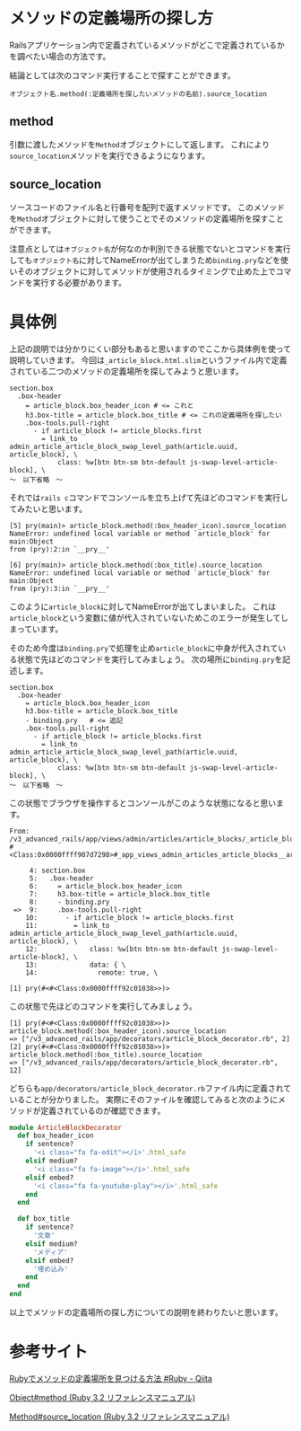 # メソッドの定義場所の探し方

Railsアプリケーション内で定義されているメソッドがどこで定義されているかを調べたい場合の方法です。

結論としては次のコマンド実行することで探すことができます。

```
オブジェクト名.method(:定義場所を探したいメソッドの名前).source_location
```

## method

引数に渡したメソッドを`Method`オブジェクトにして返します。
これにより`source_location`メソッドを実行できるようになります。

## source_location

ソースコードのファイル名と行番号を配列で返すメソッドです。
このメソッドを`Method`オブジェクトに対して使うことでそのメソッドの定義場所を探すことができます。


注意点としては`オブジェクト名`が何なのか判別できる状態でないとコマンドを実行しても`オブジェクト名`に対してNameErrorが出てしまうため`binding.pry`などを使いそのオブジェクトに対してメソッドが使用されるタイミングで止めた上でコマンドを実行する必要があります。


# 具体例

上記の説明では分かりにくい部分もあると思いますのでここから具体例を使って説明していきます。
今回は`_article_block.html.slim`というファイル内で定義されている二つのメソッドの定義場所を探してみようと思います。

```slim
section.box
  .box-header
    = article_block.box_header_icon # <= これと
    h3.box-title = article_block.box_title # <= これの定義場所を探したい
    .box-tools.pull-right
      - if article_block != article_blocks.first
        = link_to admin_article_article_block_swap_level_path(article.uuid, article_block), \
            class: %w[btn btn-sm btn-default js-swap-level-article-block], \
〜　以下省略　〜
```

それでは`rails c`コマンドでコンソールを立ち上げて先ほどのコマンドを実行してみたいと思います。

```
[5] pry(main)> article_block.method(:box_header_icon).source_location
NameError: undefined local variable or method `article_block' for main:Object
from (pry):2:in `__pry__'

[6] pry(main)> article_block.method(:box_title).source_location
NameError: undefined local variable or method `article_block' for main:Object
from (pry):3:in `__pry__'
```

このように`article_block`に対してNameErrorが出てしまいました。
これは`article_block`という変数に値が代入されていないためこのエラーが発生してしまっています。

そのため今度は`binding.pry`で処理を止め`article_block`に中身が代入されている状態で先ほどのコマンドを実行してみましょう。
次の場所に`binding.pry`を記述します。

```slim
section.box
  .box-header
    = article_block.box_header_icon
    h3.box-title = article_block.box_title
    - binding.pry   # <= 追記
    .box-tools.pull-right
      - if article_block != article_blocks.first
        = link_to admin_article_article_block_swap_level_path(article.uuid, article_block), \
            class: %w[btn btn-sm btn-default js-swap-level-article-block], \
〜　以下省略　〜
```

この状態でブラウザを操作するとコンソールがこのような状態になると思います。

```
From: /v3_advanced_rails/app/views/admin/articles/article_blocks/_article_block.html.slim:9 #<Class:0x0000ffff907d7298>#_app_views_admin_articles_article_blocks__article_block_html_slim___3614203768364075662_47020:

     4: section.box
     5:   .box-header
     6:     = article_block.box_header_icon
     7:     h3.box-title = article_block.box_title
     8:     - binding.pry
 =>  9:     .box-tools.pull-right
    10:       - if article_block != article_blocks.first
    11:         = link_to admin_article_article_block_swap_level_path(article.uuid, article_block), \
    12:             class: %w[btn btn-sm btn-default js-swap-level-article-block], \
    13:             data: { \
    14:               remote: true, \

[1] pry(#<#<Class:0x0000ffff92c01038>>)>
```

この状態で先ほどのコマンドを実行してみましょう。

```
[1] pry(#<#<Class:0x0000ffff92c01038>>)> article_block.method(:box_header_icon).source_location
=> ["/v3_advanced_rails/app/decorators/article_block_decorator.rb", 2]
[2] pry(#<#<Class:0x0000ffff92c01038>>)> article_block.method(:box_title).source_location
=> ["/v3_advanced_rails/app/decorators/article_block_decorator.rb", 12]
```

どちらも`app/decorators/article_block_decorator.rb`ファイル内に定義されていることが分かりました。
実際にそのファイルを確認してみると次のようにメソッドが定義されているのが確認できます。

```ruby
module ArticleBlockDecorator
  def box_header_icon
    if sentence?
      '<i class="fa fa-edit"></i>'.html_safe
    elsif medium?
      '<i class="fa fa-image"></i>'.html_safe
    elsif embed?
      '<i class="fa fa-youtube-play"></i>'.html_safe
    end
  end

  def box_title
    if sentence?
      '文章'
    elsif medium?
      'メディア'
    elsif embed?
      '埋め込み'
    end
  end
end
```

以上でメソッドの定義場所の探し方についての説明を終わりたいと思います。


# 参考サイト

[Rubyでメソッドの定義場所を見つける方法 #Ruby - Qiita](https://qiita.com/jnchito/items/fc8a61b421d026a23ffe)

[Object#method (Ruby 3.2 リファレンスマニュアル)](https://docs.ruby-lang.org/ja/latest/method/Object/i/method.html)

[Method#source_location (Ruby 3.2 リファレンスマニュアル)](https://docs.ruby-lang.org/ja/latest/method/Method/i/source_location.html)
